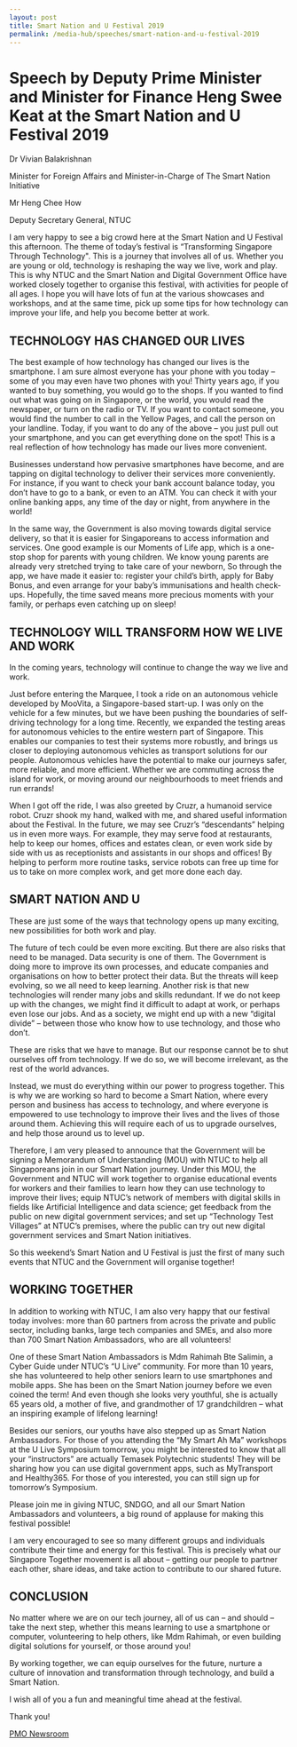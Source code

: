 ```yaml
---
layout: post
title: Smart Nation and U Festival 2019
permalink: /media-hub/speeches/smart-nation-and-u-festival-2019
--- 
```


# Speech by Deputy Prime Minister and Minister for Finance Heng Swee Keat at the Smart Nation and U Festival 2019 

Dr Vivian Balakrishnan

Minister for Foreign Affairs and Minister-in-Charge of The Smart Nation Initiative

Mr Heng Chee How

Deputy Secretary General, NTUC

I am very happy to see a big crowd here at the Smart Nation and U Festival this afternoon. The theme of today’s festival is “Transforming Singapore Through Technology". This is a journey that involves all of us. Whether you are young or old, technology is reshaping the way we live, work and play. This is why NTUC and the Smart Nation and Digital Government Office have worked closely together to organise this festival, with activities for people of all ages. I hope you will have lots of fun at the various showcases and workshops, and at the same time, pick up some tips for how technology can improve your life, and help you become better at work.

## TECHNOLOGY HAS CHANGED OUR LIVES

The best example of how technology has changed our lives is the smartphone. I am sure almost everyone has your phone with you today – some of you may even have two phones with you! Thirty years ago, if you wanted to buy something, you would go to the shops. If you wanted to find out what was going on in Singapore, or the world, you would read the newspaper, or turn on the radio or TV. If you want to contact someone, you would find the number to call in the Yellow Pages, and call the person on your landline. Today, if you want to do any of the above – you just pull out your smartphone, and you can get everything done on the spot! This is a real reflection of how technology has made our lives more convenient.

Businesses understand how pervasive smartphones have become, and are tapping on digital technology to deliver their services more conveniently. For instance, if you want to check your bank account balance today, you don’t have to go to a bank, or even to an ATM. You can check it with your online banking apps, any time of the day or night, from anywhere in the world!

In the same way, the Government is also moving towards digital service delivery, so that it is easier for Singaporeans to access information and services. One good example is our Moments of Life app, which is a one-stop shop for parents with young children. We know young parents are already very stretched trying to take care of your newborn, So through the app, we have made it easier to: register your child’s birth, apply for Baby Bonus, and even arrange for your baby’s immunisations and health check-ups. Hopefully, the time saved means more precious moments with your family, or perhaps even catching up on sleep!

## TECHNOLOGY WILL TRANSFORM HOW WE LIVE AND WORK

In the coming years, technology will continue to change the way we live and work.

Just before entering the Marquee, I took a ride on an autonomous vehicle developed by MooVita, a Singapore-based start-up. I was only on the vehicle for a few minutes, but we have been pushing the boundaries of self-driving technology for a long time. Recently, we expanded the testing areas for autonomous vehicles to the entire western part of Singapore. This enables our companies to test their systems more robustly, and brings us closer to deploying autonomous vehicles as transport solutions for our people. Autonomous vehicles have the potential to make our journeys safer, more reliable, and more efficient. Whether we are commuting across the island for work, or moving around our neighbourhoods to meet friends and run errands!

When I got off the ride, I was also greeted by Cruzr, a humanoid service robot. Cruzr shook my hand, walked with me, and shared useful information about the Festival. In the future, we may see Cruzr’s “descendants” helping us in even more ways. For example, they may serve food at restaurants, help to keep our homes, offices and estates clean, or even work side by side with us as receptionists and assistants in our shops and offices! By helping to perform more routine tasks, service robots can free up time for us to take on more complex work, and get more done each day.

## SMART NATION AND U

These are just some of the ways that technology opens up many exciting, new possibilities for both work and play.

The future of tech could be even more exciting. But there are also risks that need to be managed. Data security is one of them. The Government is doing more to improve its own processes, and educate companies and organisations on how to better protect their data. But the threats will keep evolving, so we all need to keep learning. Another risk is that new technologies will render many jobs and skills redundant. If we do not keep up with the changes, we might find it difficult to adapt at work, or perhaps even lose our jobs. And as a society, we might end up with a new “digital divide” – between those who know how to use technology, and those who don’t.

These are risks that we have to manage. But our response cannot be to shut ourselves off from technology. If we do so, we will become irrelevant, as the rest of the world advances.

Instead, we must do everything within our power to progress together. This is why we are working so hard to become a Smart Nation, where every person and business has access to technology, and where everyone is empowered to use technology to improve their lives and the lives of those around them. Achieving this will require each of us to upgrade ourselves, and help those around us to level up.

Therefore, I am very pleased to announce that the Government will be signing a Memorandum of Understanding (MOU) with NTUC to help all Singaporeans join in our Smart Nation journey. Under this MOU, the Government and NTUC will work together to organise educational events for workers and their families to learn how they can use technology to improve their lives; equip NTUC’s network of members with digital skills in fields like Artificial Intelligence and data science; get feedback from the public on new digital government services; and set up “Technology Test Villages” at NTUC’s premises, where the public can try out new digital government services and Smart Nation initiatives.

So this weekend’s Smart Nation and U Festival is just the first of many such events that NTUC and the Government will organise together!

## WORKING TOGETHER

In addition to working with NTUC, I am also very happy that our festival today involves: more than 60 partners from across the private and public sector, including banks, large tech companies and SMEs, and also more than 700 Smart Nation Ambassadors, who are all volunteers!

One of these Smart Nation Ambassadors is Mdm Rahimah Bte Salimin, a Cyber Guide under NTUC’s “U Live” community. For more than 10 years, she has volunteered to help other seniors learn to use smartphones and mobile apps. She has been on the Smart Nation journey before we even coined the term! And even though she looks very youthful, she is actually 65 years old, a mother of five, and grandmother of 17 grandchildren – what an inspiring example of lifelong learning!

Besides our seniors, our youths have also stepped up as Smart Nation Ambassadors. For those of you attending the “My Smart Ah Ma” workshops at the U Live Symposium tomorrow, you might be interested to know that all your “instructors” are actually Temasek Polytechnic students! They will be sharing how you can use digital government apps, such as MyTransport and Healthy365. For those of you interested, you can still sign up for tomorrow’s Symposium.

Please join me in giving NTUC, SNDGO, and all our Smart Nation Ambassadors and volunteers, a big round of applause for making this festival possible!

I am very encouraged to see so many different groups and individuals contribute their time and energy for this festival. This is precisely what our Singapore Together movement is all about – getting our people to partner each other, share ideas, and take action to contribute to our shared future.

## CONCLUSION

No matter where we are on our tech journey, all of us can – and should – take the next step, whether this means learning to use a smartphone or computer, volunteering to help others, like Mdm Rahimah, or even building digital solutions for yourself, or those around you!

By working together, we can equip ourselves for the future, nurture a culture of innovation and transformation through technology, and build a Smart Nation.

I wish all of you a fun and meaningful time ahead at the festival.

Thank you!


[PMO Newsroom](https://www.pmo.gov.sg/Newsroom/DPM-Heng-Swee-Keat-at-the-Smart-Nation-and-U-Festival-2019)
